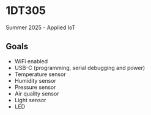 # 1DT305
Summer 2025 - Applied IoT


## Goals
 - WiFi enabled
 - USB-C (programming, serial debugging and power)
 - Temperature sensor
 - Humidity sensor
 - Pressure sensor
 - Air quality sensor
 - Light sensor
 - LED 